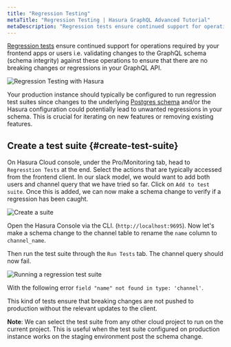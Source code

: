```yaml
---
title: "Regression Testing"
metaTitle: "Regression Testing | Hasura GraphQL Advanced Tutorial"
metaDescription: "Regression tests ensure continued support for operations required by your frontend apps or users"
---
```


[Regression tests](https://hasura.io/docs/latest/deployment/hasura-cloud/regression-tests/) ensure continued support for operations required by your frontend apps or users i.e. validating changes to the GraphQL schema (schema integrity) against these operations to ensure that there are no breaking changes or regressions in your GraphQL API.

![Regression Testing with Hasura](https://hasura.io/blog/content/images/2020/02/regression-testing-diagram-2.png)

Your production instance should typically be configured to run regression test suites since changes to the underlying [Postgres schema](https://hasura.io/learn/database/postgresql/core-concepts/1-postgresql-schema/) and/or the Hasura configuration could potentially lead to unwanted regressions in your schema. This is crucial for iterating on new features or removing existing features.

## Create a test suite {#create-test-suite}

On Hasura Cloud console, under the Pro/Monitoring tab, head to `Regresstion Tests` at the end. Select the actions that are typically accessed from the frontend client. In our slack model, we would want to add both users and channel query that we have tried so far. Click on `Add to test suite`. Once this is added, we can now make a schema change to verify if a regression has been caught.

![Create a suite](https://graphql-engine-cdn.hasura.io/learn-hasura/assets/graphql-hasura-advanced/regression-test-suite.png)

Open the Hasura Console via the CLI. (`http://localhost:9695`). Now let's make a schema change to the channel table to rename the `name` column to `channel_name`.

Then run the test suite through the `Run Tests` tab. The channel query should now fail.

![Running a regression test suite](https://graphql-engine-cdn.hasura.io/learn-hasura/assets/graphql-hasura-advanced/regression-test-run.png)

With the following error `field "name" not found in type: 'channel'`.

This kind of tests ensure that breaking changes are not pushed to production without the relevant updates to the client.

**Note**: We can select the test suite from any other cloud project to run on the current project. This is useful when the test suite configured on production instance works on the staging environment post the schema change.
